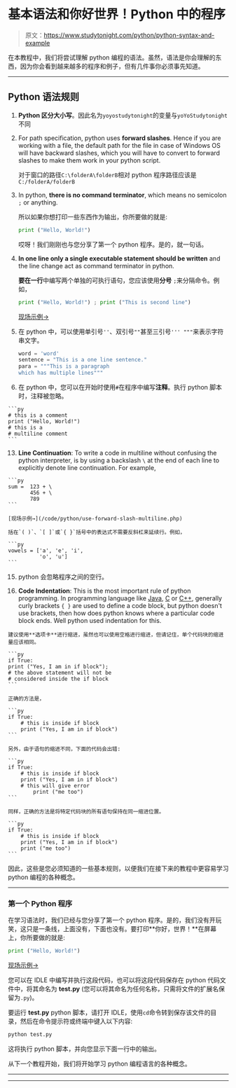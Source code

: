 # 基本语法和你好世界！Python 中的程序

> 原文：<https://www.studytonight.com/python/python-syntax-and-example>

在本教程中，我们将尝试理解 python 编程的语法。虽然，语法是你会理解的东西，因为你会看到越来越多的程序和例子，但有几件事你必须事先知道。

* * *

## Python 语法规则

1.  **Python 区分大小写**。因此名为`yoyostudytonight`的变量与`yoYoStudytonight`不同

3.  For path specification, python uses **forward slashes**. Hence if you are working with a file, the default path for the file in case of Windows OS will have backward slashes, which you will have to convert to forward slashes to make them work in your python script.

    对于窗口的路径`C:\folderA\folderB`相对 python 程序路径应该是`C:/folderA/folderB`

5.  In python, **there is no command terminator**, which means no semicolon `;` or anything.

    所以如果你想打印一些东西作为输出，你所要做的就是:

    ```py
    print ("Hello, World!")
    ```

    哎呀！我们刚刚也与您分享了第一个 python 程序。是的，就一句话。

7.  **In one line only a single executable statement should be written** and the line change act as command terminator in python.

    **要在一行**中编写两个单独的可执行语句，您应该使用**分号** `;`来分隔命令。例如，

    ```py
    print ("Hello, World!") ; print ("This is second line")
    ```

    [现场示例→](/code/python/use-semicolon-for-multiple-statements.php)

9.  在 python 中，可以使用单引号`''`、双引号`""`甚至三引号`''' """`来表示字符串文字。

    ```py
    word = 'word'
    sentence = "This is a one line sentence."
    para = """This is a paragraph 
    which has multiple lines"""
    ```

11.  在 python 中，您可以在开始时使用`#`在程序中编写**注释**。执行 python 脚本时，注释被忽略。

    ```py
    # this is a comment
    print ("Hello, World!")
    # this is a 
    # multiline comment
    ```

13.  **Line Continuation**: To write a code in multiline without confusing the python interpreter, is by using a backslash `\` at the end of each line to explicitly denote line continuation. For example,

    ```py
    sum =  123 + \
           456 + \
           789
    ```

    [现场示例→](/code/python/use-forward-slash-multiline.php)

    括在`( )`、`[ ]`或`{ }`括号中的表达式不需要反斜杠来延续行。例如，

    ```py
    vowels = ['a', 'e', 'i',
              'o', 'u']
    ```

15.  python 会忽略程序之间的空行。

17.  **Code Indentation**: This is the most important rule of python programming. In programming language like [Java](/java/overview-of-java.php), [C](/c/overview-of-c.php) or [C++](/cpp/introduction-to-cpp.php), generally curly brackets `{ }` are used to define a code block, but python doesn't use brackets, then how does python knows where a particular code block ends. Well python used indentation for this.

    建议使用**选项卡**进行缩进，虽然也可以使用空格进行缩进，但请记住，单个代码块的缩进量应该相同。

    ```py
    if True:
    print ("Yes, I am in if block");
    # the above statement will not be 
    # considered inside the if block
    ```

    正确的方法是，

    ```py
    if True:
        # this is inside if block 
        print ("Yes, I am in if block")
    ```

    另外，由于语句的缩进不同，下面的代码会出错:

    ```py
    if True:
        # this is inside if block 
        print ("Yes, I am in if block")
        # this will give error
            print ("me too")
    ```

    同样，正确的方法是将特定代码块的所有语句保持在同一缩进位置。

    ```py
    if True:
        # this is inside if block 
        print ("Yes, I am in if block")
        print ("me too")
    ```

因此，这些是您必须知道的一些基本规则，以便我们在接下来的教程中更容易学习 python 编程的各种概念。

* * *

### 第一个 Python 程序

在学习语法时，我们已经与您分享了第一个 python 程序。是的，我们没有开玩笑，这只是一条线，上面没有，下面也没有。要打印**你好，世界！**在屏幕上，你所要做的就是:

```py
print ("Hello, World!")
```

[现场示例→](/code/python/python-first-program.php)

您可以在 IDLE 中编写并执行这段代码，也可以将这段代码保存在 python 代码文件中，将其命名为 **test.py** (您可以将其命名为任何名称，只需将文件的扩展名保留为`.py`)。

要运行 **test.py** python 脚本，请打开 IDLE，使用`cd`命令转到保存该文件的目录，然后在命令提示符或终端中键入以下内容:

```py
python test.py
```

这将执行 python 脚本，并向您显示下面一行中的输出。

从下一个教程开始，我们将开始学习 python 编程语言的各种概念。

* * *

* * *